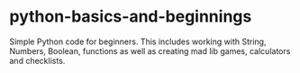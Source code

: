 # python-basics-and-beginnings
Simple Python code for beginners. This includes working with String, Numbers, Boolean, functions as well as creating mad lib games, calculators and checklists.
